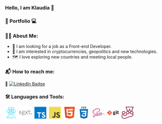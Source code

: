 ### Hello, I am Klaudia 👋

### :link: Portfolio :computer:

### 👩‍💻 About Me:
- 🔭 I am looking for a job as a Front-end Developer.
- 🌱 I am interested in cryptocurrencies, geopolitics and new technologies.
- 🗺️ I love exploring new countries and meeting local people.


### 📬 How to reach me:
📧 
<a href="[your-linkedin-URL](https://www.linkedin.com/in/klaudia-zygmunt/)">
  <img src="https://img.shields.io/badge/LinkedIn-blue?style=for-the-badge&logo=linkedin&logoColor=white" alt="LinkedIn Badge"/>
</a>


### 🛠️ Languages and Tools:
<div>
  <img src="https://github.com/devicons/devicon/blob/master/icons/react/react-original-wordmark.svg" title="React" alt="React" width="40" height="40"/>&nbsp;
  <img src="https://github.com/devicons/devicon/blob/master/icons/nextjs/nextjs-original-wordmark.svg" title="NextJS" **alt="NextJS" width="40" height"40"/>&nbsp;
  <img src="https://github.com/devicons/devicon/blob/master/icons/typescript/typescript-original.svg" title="Typescript" **alt="Typescript" width="40" height="40"/>&nbsp;
  <img src="https://github.com/devicons/devicon/blob/master/icons/javascript/javascript-original.svg" title="JavaScript" alt="JavaScript" width="40" height="40"/>&nbsp;
  <img src="https://github.com/devicons/devicon/blob/master/icons/html5/html5-original.svg" title="HTML5" alt="HTML" width="40" height="40"/>&nbsp;
  <img src="https://github.com/devicons/devicon/blob/master/icons/css3/css3-plain-wordmark.svg"  title="CSS3" alt="CSS" width="40" height="40"/>&nbsp;
  <img src="https://github.com/devicons/devicon/blob/master/icons/sass/sass-original.svg" title="SASS" **alt="Sass" width="40" height="40"/>&nbsp;
  <img src="https://github.com/devicons/devicon/blob/master/icons/git/git-original-wordmark.svg" title="Git" **alt="Git" width="40" height="40"/>&nbsp;
  <img src="https://github.com/devicons/devicon/blob/master/icons/jest/jest-plain.svg" title="JEST" **alt="Jest" width="40" height="40"/>&nbsp;
</div>
